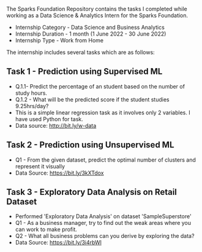 The Sparks Foundation Repository contains the tasks I completed while working as a Data Science & Analytics Intern for the Sparks Foundation.

* Internship Category - Data Science and Business Analytics
* Internship Duration - 1 month (1 June 2022 - 30 June 2022)
* Internship Type - Work from Home

The internship includes several tasks which are as follows:



## Task 1 - Prediction using Supervised ML
- Q.1.1- Predict the percentage of an student based on the number of study hours. 
- Q.1.2 - What will be the predicted score if the student studies 9.25hrs/day?
- This is a simple linear regression task as it involves only 2 variables. I have used Python for task.
- Data source: http://bit.ly/w-data

## Task 2 - Prediction using Unsupervised ML
- Q1 - From the given dataset, predict the optimal number of clusters and represent it visually
- Data Source: https://bit.ly/3kXTdox

## Task 3 - Exploratory Data Analysis on Retail Dataset
- Performed 'Exploratory Data Analysis' on dataset 'SampleSuperstore'
- Q1 - As a business manager, try to find out the weak areas where you can work to make profit.
- Q2 - What all business problems can you derive by exploring the data?
- Data Source: https://bit.ly/3i4rbWl

